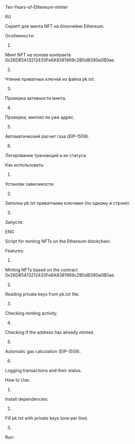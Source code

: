 
Ten-Years-of-Ethereum-minter

RU

Скрипт для минта NFT на блокчейне Ethereum.

Особенности:

1.
Минт NFT на основе контракта 0x26D85A13212433Fe6A8381969c2B0dB390a0B0ae.

2.
Чтение приватных ключей из файла pk.txt.

3.
Проверка активности минта.

4.
Проверка, минтил ли уже адрес.

5.
Автоматический расчет газа (EIP-1559).

6.
Логирование транзакций и их статуса.

Как использовать:

1.
Установи зависимости:

2.
Заполни pk.txt приватными ключами (по одному в строке).

3.
Запусти:

ENG

Script for minting NFTs on the Ethereum blockchain.

Features:

1.
Minting NFTs based on the contract 0x26D85A13212433Fe6A8381969c2B0dB390a0B0ae.

2.
Reading private keys from pk.txt file.

3.
Checking minting activity.

4.
Checking if the address has already minted.

5.
Automatic gas calculation (EIP-1559).

6.
Logging transactions and their status.

How to Use:

1.
Install dependencies:

2.
Fill pk.txt with private keys (one per line).

3.
Run:

